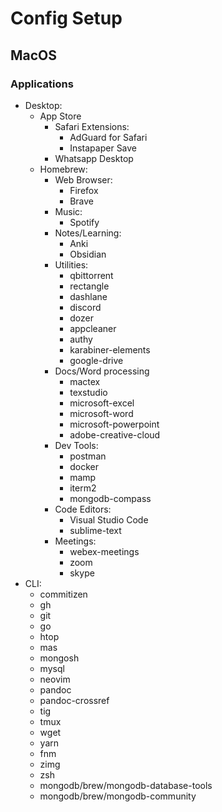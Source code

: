 # Config Setup

## MacOS
### Applications
-  Desktop:
    - App Store
        - Safari Extensions:
            - AdGuard for Safari
            - Instapaper Save
        - Whatsapp Desktop
    - Homebrew:
        - Web Browser:
            - Firefox
            - Brave
        - Music:
            - Spotify
        - Notes/Learning:
            - Anki
            - Obsidian
        - Utilities:
            - qbittorrent
            - rectangle
            - dashlane
            - discord
            - dozer
            - appcleaner
            - authy
            - karabiner-elements
            - google-drive
        - Docs/Word processing
            - mactex
            - texstudio
            - microsoft-excel
            - microsoft-word
            - microsoft-powerpoint
            - adobe-creative-cloud
        - Dev Tools:
            - postman
            - docker
            - mamp
            - iterm2
            - mongodb-compass
        - Code Editors:
            - Visual Studio Code
            - sublime-text
        - Meetings:
            - webex-meetings
            - zoom
            - skype
- CLI:
    - commitizen
    - gh
    - git
    - go
    - htop
    - mas
    - mongosh
    - mysql
    - neovim
    - pandoc
    - pandoc-crossref
    - tig
    - tmux
    - wget
    - yarn
    - fnm
    - zimg
    - zsh
    - mongodb/brew/mongodb-database-tools
    - mongodb/brew/mongodb-community

